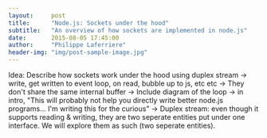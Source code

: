 ```yaml
---
layout:     post
title:      "Node.js: Sockets under the hood"
subtitle:   "An overview of how sockets are implemented in node.js"
date:       2015-08-05 17:45:00
author:     "Philippe Laferriere"
header-img: "img/post-sample-image.jpg"
---
```


Idea: Describe how sockets work under the hood using duplex stream
	-> write, get written to event loop, on read, bubble up to js, etc etc
	-> They don't share the same internal buffer
	-> Include diagram of the loop
	-> in intro, "This will probably not help you directly write better node.js programs... I'm writing this for the curious"
	-> Duplex stream: even though it supports reading & writing, they are two seperate entities put under one interface. We will explore them as such (two seperate entities). 